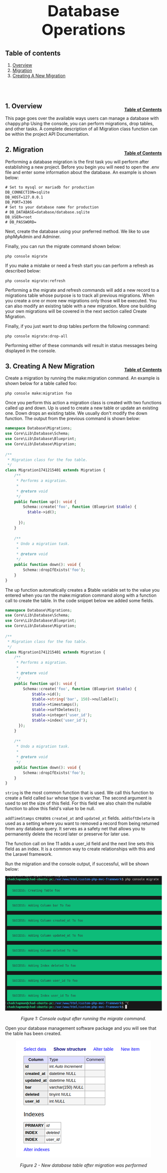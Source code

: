 <h1 style="font-size: 50px; text-align: center;">Database Operations</h1>

## Table of contents
1. [Overview](#overview)
2. [Migration](#migration)
3. [Creating A New Migration](#creating-a-new-migration)
<br>
<br>

## 1. Overview <a id="overview"></a><span style="float: right; font-size: 14px; padding-top: 15px;">[Table of Contents](#table-of-contents)</span>
This page goes over the available ways users can manage a database with chappy.php Using the console, you can perform migrations, drop tables, and other tasks. A complete description of all Migration class function can be within the project API Documentation.
<br>

## 2. Migration <a id="migration"></a><span style="float: right; font-size: 14px; padding-top: 15px;">[Table of Contents](#table-of-contents)</span>
Performing a database migration is the first task you will perform after establishing a new project. Before you begin you will need to open the .env file and enter some information about the database. An example is shown below:

```
# Set to mysql or mariadb for production
DB_CONNECTION=sqlite
DB_HOST=127.0.0.1
DB_PORT=3306
# Set to your database name for production
# DB_DATABASE=database/database.sqlite
DB_USER=root
# DB_PASSWORD=
```

Next, create the database using your preferred method.  We like to use phpMyAdmin and Adminer.

Finally, you can run the migrate command shown below:

```php console migrate```

If you make a mistake or need a fresh start you can perform a refresh as described below:

```php console migrate:refresh```

Performing a the migrate and refresh commands will add a new record to a migrations table whose purpose is to track all previous migrations. When you create a one or more new migrations only those will be executed. You can also modify an existing table with a new migration. More one building your own migrations will be covered in the next section called Create Migration.

Finally, if you just want to drop tables perform the following command:

```php console migrate:drop-all```

Performing either of these commands will result in status messages being displayed in the console.
<br>

## 3. Creating A New Migration <a id="creating-a-new-migration"></a><span style="float: right; font-size: 14px; padding-top: 15px;">[Table of Contents](#table-of-contents)</span>
Create a migration by running the make:migration command. An example is shown below for a table called foo:

```php console make:migration foo```

Once you perform this action a migration class is created with two functions called up and down. Up is used to create a new table or update an existing one. Down drops an existing table. We usually don't modify the down function. The output from the previous command is shown below:

```php
namespace Database\Migrations;
use Core\Lib\Database\Schema;
use Core\Lib\Database\Blueprint;
use Core\Lib\Database\Migration;

/**
 * Migration class for the foo table.
 */
class Migration1741215401 extends Migration {
    /**
     * Performs a migration.
     *
     * @return void
     */
    public function up(): void {
        Schema::create('foo', function (Blueprint $table) {
          $table->id();

      });
    }

    /**
     * Undo a migration task.
     *
     * @return void
     */
    public function down(): void {
        Schema::dropIfExists('foo');
    }
}
```

The up function automatically creates a $table variable set to the value you entered when you ran the make:migration command along with a function call to create the table. In the code snippet below we added some fields.

```php
namespace Database\Migrations;
use Core\Lib\Database\Schema;
use Core\Lib\Database\Blueprint;
use Core\Lib\Database\Migration;

/**
 * Migration class for the foo table.
 */
class Migration1741215401 extends Migration {
    /**
     * Performs a migration.
     *
     * @return void
     */
    public function up(): void {
        Schema::create('foo', function (Blueprint $table) {
            $table->id();
            $table->string('bar', 150)->nullable();
            $table->timestamps();
            $table->softDeletes();
            $table->integer('user_id');
            $table->index('user_id');
      });
    }

    /**
     * Undo a migration task.
     *
     * @return void
     */
    public function down(): void {
        Schema::dropIfExists('foo');
    }
}
```

`string` is the most common function that is used. We call this function to create a field called `bar` whose type is varchar. The second argument is used to set the size of this field.  For this field we also chain the nullable function to allow this field's value to be null.

`addTimeStamps` creates `created_at` and `updated_at` fields. `addSoftDelete` is used as a setting where you want to removed a record from being returned from any database query. It serves as a safety net that allows you to permanently delete the record later or preserve for later use.

The function call on line 11 adds a user_id field and the next line sets this field as an index. It is a common way to create relationships with this and the Laravel framework.

Run the migration and the console output, if successful, will be shown below:

<div style="text-align: center;">
  <img src="assets/migrate-output.png" alt="Migrate output example">
  <p style="font-style: italic;">Figure 1: Console output after running the migrate command.</p>
</div>

Open your database management software package and you will see that the table has been created.

<div style="text-align: center;">
  <img src="assets/foo-table.png" alt="New database table">
  <p style="font-style: italic;">Figure 2 - New database table after migration was performed</p>
</div>